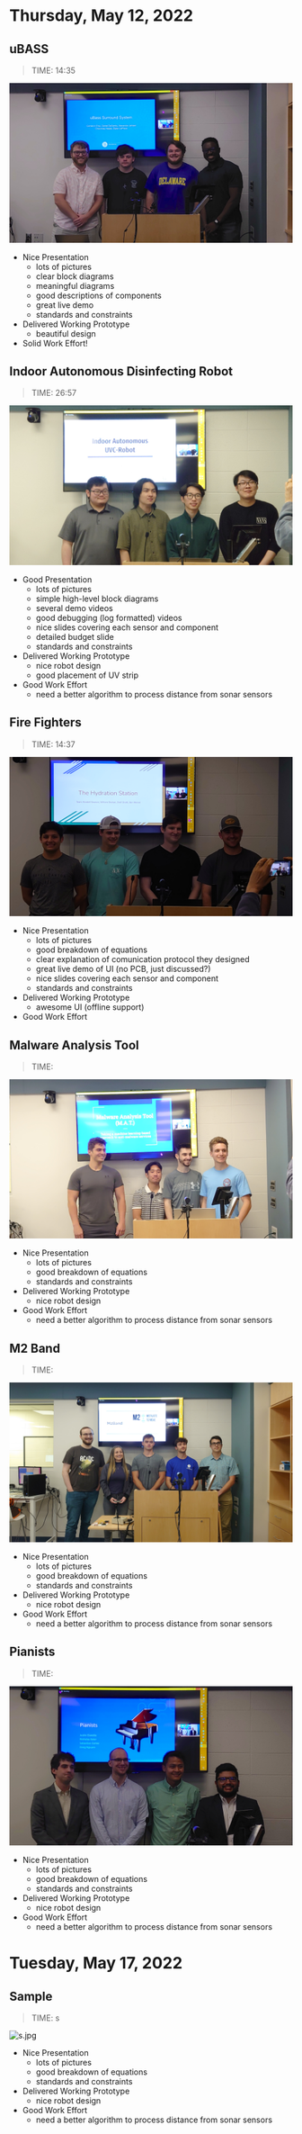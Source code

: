 
# Thursday, May 12, 2022

## uBASS

> TIME: 14:35

![ubass.jpg](ubass.jpg)

* Nice Presentation
  * lots of pictures
  * clear block diagrams
  * meaningful diagrams
  * good descriptions of components
  * great live demo
  * standards and constraints
* Delivered Working Prototype
  * beautiful design
* Solid Work Effort!

## Indoor Autonomous Disinfecting Robot

> TIME: 26:57

![indoor.jpg](indoor.jpg)

* Good Presentation
  * lots of pictures
  * simple high-level block diagrams
  * several demo videos
  * good debugging (log formatted) videos
  * nice slides covering each sensor and component
  * detailed budget slide
  * standards and constraints
* Delivered Working Prototype
  * nice robot design
  * good placement of UV strip
* Good Work Effort
  * need a better algorithm to process distance from sonar sensors

## Fire Fighters

> TIME: 14:37

![fire.jpg](fire.jpg)

* Nice Presentation
  * lots of pictures
  * good breakdown of equations
  * clear explanation of comunication protocol they designed
  * great live demo of UI (no PCB, just discussed?)
  * nice slides covering each sensor and component
  * standards and constraints
* Delivered Working Prototype
  * awesome UI (offline support)
* Good Work Effort

## Malware Analysis Tool

> TIME: 

![malware.jpg](malware.jpg)

* Nice Presentation
  * lots of pictures
  * good breakdown of equations
  * standards and constraints
* Delivered Working Prototype
  * nice robot design
* Good Work Effort
  * need a better algorithm to process distance from sonar sensors

## M2 Band

> TIME: 

![m2band.jpg](m2band.jpg)

* Nice Presentation
  * lots of pictures
  * good breakdown of equations
  * standards and constraints
* Delivered Working Prototype
  * nice robot design
* Good Work Effort
  * need a better algorithm to process distance from sonar sensors

## Pianists

> TIME: 

![pianists.jpg](pianists.jpg)

* Nice Presentation
  * lots of pictures
  * good breakdown of equations
  * standards and constraints
* Delivered Working Prototype
  * nice robot design
* Good Work Effort
  * need a better algorithm to process distance from sonar sensors

# Tuesday, May 17, 2022

## Sample

> TIME: s

![s.jpg](s.jpg)

* Nice Presentation
  * lots of pictures
  * good breakdown of equations
  * standards and constraints
* Delivered Working Prototype
  * nice robot design
* Good Work Effort
  * need a better algorithm to process distance from sonar sensors

